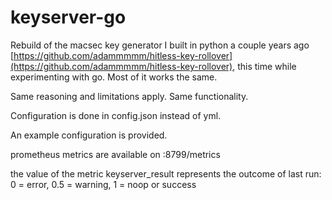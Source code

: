 # keyserver-go

Rebuild of the macsec key generator I built in python a couple years ago [https://github.com/adammmmm/hitless-key-rollover](https://github.com/adammmmm/hitless-key-rollover), this time while experimenting with go.
Most of it works the same.

Same reasoning and limitations apply.
Same functionality.

Configuration is done in config.json instead of yml.

An example configuration is provided.

prometheus metrics are available on :8799/metrics

the value of the metric keyserver_result represents the outcome of last run: 0 = error, 0.5 = warning, 1 = noop or success
